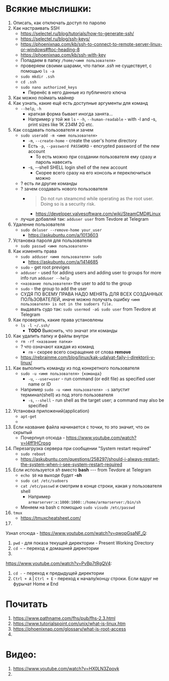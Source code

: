 # Всякие мыслишки:
1. Описать, как отключать доступ по паролю
2. Как настраивать SSH
    - https://selectel.ru/blog/tutorials/how-to-generate-ssh/
    - https://selectel.ru/blog/ssh-keys/
    - https://phoenixnap.com/kb/ssh-to-connect-to-remote-server-linux-or-windows#ftoc-heading-8
    - https://phoenixnap.com/kb/ssh-with-key
    - Попадаем в папку `/home/<имя пользователя>`
    - проверяем своими шарами, что папки _.ssh_ не существует, с помощью `ls -a`
    - `sudo mkdir .ssh`
    - `cd .ssh`
    - `sudo nano authorized_keys`
        - Перенёс в него данные из публичного ключа
3. Как можно поймать майнер
4. Как узнать, какие ещё есть доступные аргументы для команд
    - `--help`, `-h`
         - краткая форма бывает иногда занята...
         - Например у той же `ls` -  `-h`, `--human-readable` - with -l and -s, print sizes like 1K 234M 2G etc.
6. Как создавать пользователя и зачем
    - `sudo useradd -m <имя пользователя>`
        - `-m`, `--create-home` - create the user's home directory
        - Есть `-p`, `--password PASSWORD` - encrypted password of the new account
            - То есть можно при создании пользователя ему сразу и пароль навесить
        - -s, --shell SHELL             login shell of the new account
            - Скорее всего сразу на его консоль и переключиться можно
    - ? есть ли другие команды
    - ? зачем создавать нового пользователя
        - > Do not run steamcmd while operating as the root user. Doing so is a security risk.
            - https://developer.valvesoftware.com/wiki/SteamCMD#Linux
    - лучше добавляй так:
        `adduser user` from Tevdore at Telegram
7. Удаление пользователя
    - `sudo deluser --remove-home your_user`
        - https://askubuntu.com/a/1013603
8. Установка пароля для пользователя
   - `sudo passwd <имя пользователя>`
9. Как изменять права
    - `sudo adduser <имя пользователя> sudo`
        - https://askubuntu.com/a/1414685
    - `sudo` - get root previges
    - `adduser` - used for adding users and adding user to groups for more info run `adduser --help`
    - `<название пользователя>` the user to add to the group
    - `sudo` - the group to add the user
    - СУДЯ ПО ВСЕМУ ПРАВА НАДО МЕНЯТЬ ДЛЯ ВСЕХ СОЗДАННЫХ ПОЛЬЗОВАТЕЛЕЙ, иначе можно получать ошибку `<имя пользователя> is not in the sudoers file.`
    - выдавать судо так:
        `sudo usermod -aG sudo user` from Tevdore at Telegram
10. Как проверять, какие права установлены
    - `ls -l ~/.ssh/`
        - **TODO** Выяснить, что значат эти команды
11. Как удалить папку и файлы внутри
    - `rm -rf <название папки>`
    - ? что означают каждая из команд
        - `rm` - скорее всего сокращение от слова **remove**
    - https://rebrainme.com/blog/linux/kak-udalyat-fajly-i-direktorii-v-linux/
12. Как выполнить команду из под конкретного пользователя
    - `sudo -u <имя пользователя> {команда}`
         - `-u`, `--user=user` - run command (or edit file) as specified user name or ID
     - Например `sudo -u <имя пользователя> -s` запустит терминал(shell) из под этого пользователя
         - `-s`, `--shell` - run shell as the target user; a command may also be specified
13. Установка приложений(application)
    - `apt-get`
    - 
14. Если название файла начинается с точки, то это значит, что он скрытый
    - Почерпнул отсюда - https://www.youtube.com/watch?v=I4ff1HCrpsg
15. Перезагрузка сервера при сообщении "System restart required"
    - `sudo reboot`
    - https://askubuntu.com/questions/258297/should-i-always-restart-the-system-when-i-see-system-restart-required
16. Если используется _sh_ вместо **bash** --- from Tevdore at Telegram
    - `echo $0` на выходе будет **-sh**
    - `sudo cat /etc/sudoers`
    - `cat /etc/passwd` и смотрим в конце строки, какая у пользователя shell
        - Например `armarserver:x:1000:1000::/home/armarserver:/bin/sh`
    - Меняем на bash с помощью `sudo visudo /etc/passwd`
17. `tmux`
    - https://tmuxcheatsheet.com/
18. 

Узнал отсюда - https://www.youtube.com/watch?v=qwopGsaNF_Q:
1. `pwd` - для показа текущей директории - Present Working Directory
2. `cd ~` - переход к домашней директории
3. 

https://www.youtube.com/watch?v=PvBp7tRgQV4:
1. `cd -` - переход к предыдущей директории
2. `Ctrl + A` | `Ctrl + E` - переход к началу/концу строки. Если вдруг не фурычат Home и End

# Почитать
1. https://www.pathname.com/fhs/pub/fhs-2.3.html
2. https://www.tutorialspoint.com/unix/what-is-linux.htm
3. https://phoenixnap.com/glossary/what-is-root-access
4. 

# Видео:
1. https://www.youtube.com/watch?v=HX0LN3Zpovk
2. 
